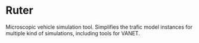 # Ruter
Microscopic vehicle simulation tool. Simplifies the trafic model instances for multiple kind of simulations, including tools for VANET.
